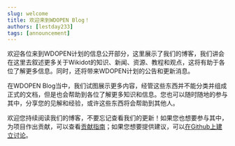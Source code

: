 ```yaml
---
slug: welcome
title: 欢迎来到WDOPEN Blog！
authors: [lestday233]
tags: [announcement]
---
```


欢迎各位来到WDOPEN计划的信息公开部分，这里展示了我们的博客，我们讲会在这里去叙述更多关于Wikidot的知识、新闻、资源、教程和观点，这将有助于各位了解更多信息。同时，还将带来WDOPEN计划的公告和更新消息。

<!-- truncate -->

在WDOPEN Blog当中，我们试图展示更多内容，经管这些东西并不能分类并组成正式的文档，但是也会帮助到各位了解更多知识和信息。您也可以随时随地的参与其中，分享您的见解和经验，或许这些东西将会帮助到其他人。

欢迎您持续阅读我们的博客，不要忘记查看我们的更新！如果您也想要参与其中，为项目作出贡献，可以查看[贡献指南](https://github.com/wdopen/docs/blob/main/CONTRIBUTING.md)；如果您想要提供建议，可以[在Github上建立讨论](https://github.com/wdopen/docs/issues)。
